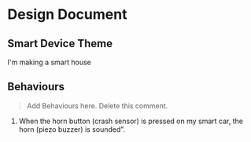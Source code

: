 # Design Document

## Smart Device Theme

I'm making a smart house

## Behaviours

> Add Behaviours here. Delete this comment.

1. When the horn button (crash sensor) is pressed on my smart car, the horn (piezo buzzer) is sounded”.

